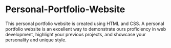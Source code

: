 # Personal-Portfolio-Website

This  personal portfolio website is created using HTML and  CSS.
A personal portfolio website is an excellent way to demonstrate ours proficiency in web development, 
highlight your previous projects, and showcase your personality and unique style. 
